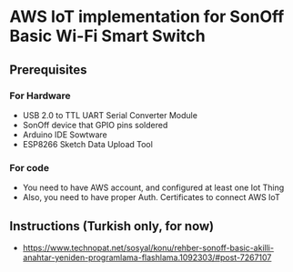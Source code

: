 # AWS IoT implementation for SonOff Basic Wi-Fi Smart Switch

## Prerequisites 
 
 ### For Hardware
  * USB 2.0 to TTL UART Serial Converter Module
  * SonOff device that GPIO pins soldered
  * Arduino IDE Sowtware
  * ESP8266 Sketch Data Upload Tool 
 
 ### For code
  * You need to have AWS account, and configured at least one Iot Thing
  * Also, you need to have proper Auth. Certificates to connect AWS IoT
  
## Instructions (Turkish only, for now)  
  
  * https://www.technopat.net/sosyal/konu/rehber-sonoff-basic-akilli-anahtar-yeniden-programlama-flashlama.1092303/#post-7267107
  

